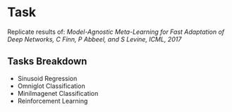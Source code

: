 # Task

Replicate results of: *Model-Agnostic Meta-Learning for Fast Adaptation of Deep Networks, C Finn, P Abbeel, and S Levine, ICML, 2017*

## Tasks Breakdown

- Sinusoid Regression
- Omniglot Classification
- MiniImagenet Classification
- Reinforcement Learning
